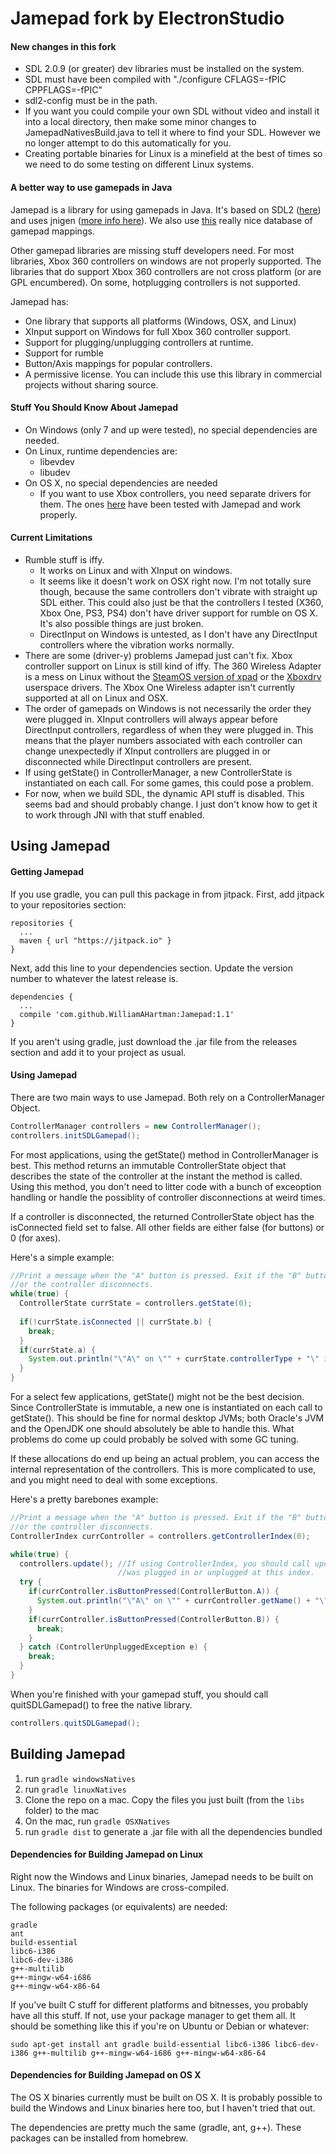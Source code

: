 # Jamepad fork by ElectronStudio

#### New changes in this fork

* SDL 2.0.9 (or greater) dev libraries must be installed on the system.
* SDL must have been compiled with "./configure CFLAGS=-fPIC CPPFLAGS=-fPIC"
* sdl2-config must be in the path.
* If you want you could compile your own SDL without video and install it into a local directory, then make some minor changes to JamepadNativesBuild.java to tell it where to find your SDL.  However we no longer attempt to do this automatically for you.
* Creating portable binaries for Linux is a minefield at the best of times so we need to do some testing on different Linux systems.


#### A better way to use gamepads in Java

Jamepad is a library for using gamepads in Java. It's based on SDL2 ([here](https://www.libsdl.org/)) and uses jnigen ([more info here](https://github.com/libgdx/libgdx/wiki/jnigen)). We also use [this](https://github.com/gabomdq/SDL_GameControllerDB) really nice database of gamepad mappings.

Other gamepad libraries are missing stuff developers need. For most libraries, Xbox 360 controllers on windows are not properly supported. The libraries that do support Xbox 360 controllers are not cross platform (or are GPL encumbered). On some, hotplugging controllers is not supported.

Jamepad has:
  - One library that supports all platforms (Windows, OSX, and Linux)
  - XInput support on Windows for full Xbox 360 controller support.
  - Support for plugging/unplugging controllers at runtime.
  - Support for rumble
  - Button/Axis mappings for popular controllers.
  - A permissive license. You can include this use this library in commercial projects without sharing source.

#### Stuff You Should Know About Jamepad

- On Windows (only 7 and up were tested), no special dependencies are needed.
- On Linux, runtime dependencies are:
  - libevdev
  - libudev
- On OS X, no special dependencies are needed
  - If you want to use Xbox controllers, you need separate drivers for them. The ones [here](https://github.com/360Controller/360Controller) have been tested with Jamepad and work properly.
  
#### Current Limitations
- Rumble stuff is iffy. 
  - It works on Linux and with XInput on windows. 
  - It seems like it doesn't work on OSX right now. I'm not totally sure though, because the same controllers don't vibrate with straight up SDL either. This could also just be that the controllers I tested (X360, Xbox One, PS3, PS4) don't have driver support for rumble on OS X. It's also possible things are just broken.
  - DirectInput on Windows is untested, as I don't have any DirectInput controllers where the vibration works normally.
- There are some (driver-y) problems Jamepad just can't fix. Xbox controller support on Linux is still kind of iffy. The 360 Wireless Adapter is a mess on Linux without the [SteamOS version of xpad](https://launchpad.net/~mdeslaur/+archive/ubuntu/steamos) or the [Xboxdrv](https://github.com/xboxdrv/xboxdrv) userspace drivers. The Xbox One Wireless adapter isn't currently supported at all on Linux and OSX. 
- The order of gamepads on Windows is not necessarily the order they were plugged in. XInput controllers will always appear before DirectInput controllers, regardless of when they were plugged in. This means that the player numbers associated with each controller can change unexpectedly if XInput controllers are plugged in or disconnected while DirectInput controllers are present.
- If using getState() in ControllerManager, a new ControllerState is instantiated on each call. For some games, this could pose a problem.
- For now, when we build SDL, the  dynamic API stuff is disabled. This seems bad and should probably change. I just don't know how to get it to work through JNI with that stuff enabled.
  
## Using Jamepad

#### Getting Jamepad

If you use gradle, you can pull this package in from jitpack.  First, add jitpack to your repositories section:
````
repositories {
  ...
  maven { url "https://jitpack.io" }
}
````
Next, add this line to your dependencies section. Update the version number to whatever the latest release is.
````
dependencies {
  ...
  compile 'com.github.WilliamAHartman:Jamepad:1.1'
}
````

If you aren't using gradle, just download the .jar file from the releases section and add it to your project as usual.

#### Using Jamepad
There are two main ways to use Jamepad. Both rely on a ControllerManager Object.

```java
ControllerManager controllers = new ControllerManager();
controllers.initSDLGamepad();
```

For most applications, using the getState() method in ControllerManager is best. This method returns an immutable ControllerState object that describes the state of the controller at the instant the method is called. Using this method, you don't need to litter code with a bunch of exceoption handling or handle the possiblity of controller disconnections at weird times. 

If a controller is disconnected, the returned ControllerState object has the isConnected field set to false. All other fields are either false (for buttons) or 0 (for axes).

Here's a simple example:

```java
//Print a message when the "A" button is pressed. Exit if the "B" button is pressed 
//or the controller disconnects.
while(true) {
  ControllerState currState = controllers.getState(0);
  
  if(!currState.isConnected || currState.b) {
    break;
  }
  if(currState.a) {
    System.out.println("\"A\" on \"" + currState.controllerType + "\" is pressed");
  }
}
```

For a select few applications, getState() might not be the best decision. Since ControllerState is immutable, a new one is instantiated on each call to getState(). This should be fine for normal desktop JVMs; both Oracle's JVM and the OpenJDK one should absolutely be able to handle this. What problems do come up could probably be solved with some GC tuning.

If these allocations do end up being an actual problem, you can access the internal representation of the controllers. This is more complicated to use, and you might need to deal with some exceptions.

Here's a pretty barebones example:

```java
//Print a message when the "A" button is pressed. Exit if the "B" button is pressed 
//or the controller disconnects.
ControllerIndex currController = controllers.getControllerIndex(0);

while(true) {
  controllers.update(); //If using ControllerIndex, you should call update() to check if a new controller
                        //was plugged in or unplugged at this index.
  try {
    if(currController.isButtonPressed(ControllerButton.A)) {
      System.out.println("\"A\" on \"" + currController.getName() + "\" is pressed");
    }
    if(currController.isButtonPressed(ControllerButton.B)) {
      break;
    }
  } catch (ControllerUnpluggedException e) {   
    break;
  }
}
```

When you're finished with your gamepad stuff, you should call quitSDLGamepad() to free the native library.

```java
controllers.quitSDLGamepad();
```

## Building Jamepad
1.  run `gradle windowsNatives`
2.  run `gradle linuxNatives`
3.  Clone the repo on a mac. Copy the files you just built (from the `libs` folder) to the mac 
4.  On the mac, run `gradle OSXNatives`
5.  run `gradle dist` to generate a .jar file with all the dependencies bundled

#### Dependencies for Building Jamepad on Linux
Right now the Windows and Linux binaries, Jamepad needs to be built on Linux. The binaries for Windows are cross-compiled.

The following packages (or equivalents) are needed:

```
gradle
ant
build-essential 
libc6-i386 
libc6-dev-i386 
g++-multilib
g++-mingw-w64-i686 
g++-mingw-w64-x86-64
```

If you've built C stuff for different platforms and bitnesses, you probably have all this stuff. If not, use your package manager to get them all. It should be something like this if you're on Ubuntu or Debian or whatever: 

```
sudo apt-get install ant gradle build-essential libc6-i386 libc6-dev-i386 g++-multilib g++-mingw-w64-i686 g++-mingw-w64-x86-64
```

#### Dependencies for Building Jamepad on OS X
The OS X binaries currently must be built on OS X. It is probably possible to build the Windows and Linux binaries here too, but I haven't tried that out.

The dependencies are pretty much the same (gradle, ant, g++). These packages can be installed from homebrew.
